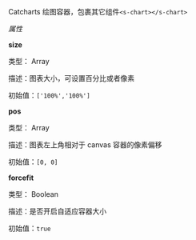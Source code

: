 Catcharts 绘图容器，包裹其它组件`<s-chart></s-chart>`

_属性_

**size**

类型： Array

描述：图表大小，可设置百分比或者像素

初始值：`['100%','100%']`

**pos**

类型： Array

描述：图表左上角相对于 canvas 容器的像素偏移

初始值：`[0, 0]`

**forcefit**

类型： Boolean

描述：是否开启自适应容器大小

初始值：`true`
